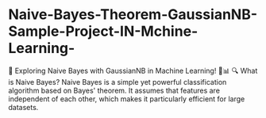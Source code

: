 # Naive-Bayes-Theorem-GaussianNB-Sample-Project-IN-Mchine-Learning-
🚀 Exploring Naive Bayes with GaussianNB in Machine Learning! 🧠📊 🔍 What is Naive Bayes? Naive Bayes is a simple yet powerful classification algorithm based on Bayes' theorem. It assumes that features are independent of each other, which makes it particularly efficient for large datasets.
